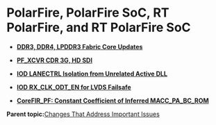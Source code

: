 # **PolarFire, PolarFire SoC, RT PolarFire, and RT PolarFire SoC**

-   **[DDR3, DDR4, LPDDR3 Fabric Core Updates](GUID-80C88B60-BC3D-44BD-AC90-DE0E71F7E220.md)**  

-   **[PF\_XCVR CDR 3G, HD SDI](GUID-2437B14E-5405-41D7-AF68-0FA0D8CB4841.md)**  

-   **[IOD LANECTRL Isolation from Unrelated Active DLL](GUID-1E6687A5-0E7D-4A91-8B7C-E8731A9F34B2.md)**  

-   **[IOD RX\_CLK\_ODT\_EN for LVDS Failsafe](GUID-80EF37E8-B747-4DC7-B5D2-9EC06E105441.md)**  

-   **[CoreFIR\_PF: Constant Coefficient of Inferred MACC\_PA\_BC\_ROM](GUID-1E4ADB98-64FE-4D77-9203-6CBEA1FB1F74.md)**  


**Parent topic:**[Changes That Address Important Issues](GUID-A49EB771-DFC0-4260-B636-1053D1C894B5.md)

